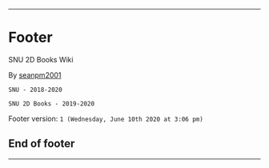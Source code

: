 ***

# Footer

SNU 2D Books Wiki

By [seanpm2001](https://github.com/seanpm2001/)

`SNU - 2018-2020`

`SNU 2D Books - 2019-2020`

Footer version: `1 (Wednesday, June 10th 2020 at 3:06 pm)`

## End of footer

***

